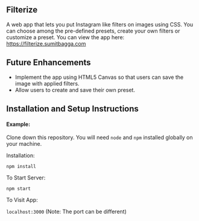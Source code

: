 ## Filterize

A web app that lets you put Instagram like filters on images using CSS. You can choose among the pre-defined presets, create your own filters or customize a preset.
You can view the app here: https://filterize.sumitbagga.com

## Future Enhancements

- Implement the app using HTML5 Canvas so that users can save the image with applied filters.
- Allow users to create and save their own preset.

## Installation and Setup Instructions

#### Example:

Clone down this repository. You will need `node` and `npm` installed globally on your machine.

Installation:

`npm install`

To Start Server:

`npm start`

To Visit App:

`localhost:3000` (Note: The port can be different)
